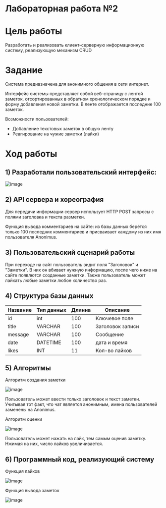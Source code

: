 # Лабораторная работа №2
# Цель работы
Разработать и реализовать клиент-серверную информационную систему, реализующую механизм CRUD

# Задание
Система предназначена для анонимного общения в сети интернет.

Интерфейс системы представляет собой веб-страницу с лентой заметок, отсортированных в обратном хронологическом порядке и форму добавления новой заметки. В ленте отображается последние 100 заметок.

Возможности пользователей:
* Добавление текстовых заметок в общую ленту
* Реагирование на чужие заметки (лайки)

# Ход работы

## 1) Разработали пользовательский интерфейс:

![image](https://user-images.githubusercontent.com/88078908/212460149-1f21399b-910c-4d84-8f44-92ca7e1ad979.png)

## 2) API сервера и хореография

Для передачи информации сервер использует HTTP POST запросы с полями заголовка и текста разметки.

Функция вывода комментариев на сайте: из базы данных берётся только 100 последних комментариев и присваивает каждому из них имя пользователя Anonimus.

## 3) Пользовательский сценарий работы

При переходе на сайт пользователь видит поля "Заголовок" и "Заметки". В них он вбивает нужную информацию, после чего ниже на сайте появлются созданные заметки. Также пользователь может лайкать любые заметки любое количество раз.

## 4) Структура базы данных

|   Название  |   Тип данных |    Длинна    |    Описание   |
|-------------|--------------|--------------|---------------|
|      id     |      int     |      100     | Ключевое поле |
|    title    |    VARCHAR   |      100     | Заголовок записи |
|    message  |    VARCHAR   |      100     |   Сообщение   |
|    date     |    DATETIME  |      100     |  дата и время |
|   likes     |      INT     |      11      | Кол-во лайков |

## 5) Алгоритмы

Алгоритм создания заметки

![image](https://user-images.githubusercontent.com/88078908/212462649-8c9b9069-bd1d-4f24-8123-9cc54db8031e.png)

Пользователь может ввести только заголовок и текст заметки. Учитывая тот факт, что чат является анонимным, имена пользователей заменены на Anonimus.

Алгоритм оценки

![image](https://user-images.githubusercontent.com/88078908/212462693-e23321d9-1641-4270-bbee-c1ff3e13b49f.png)

Пользователь может нажать на лайк, тем самым оценив заметку. Нжимая на них, число лайков увеличивается.

## 6) Программный код, реализующий систему

Функция лайков

![image](https://user-images.githubusercontent.com/88078908/212462843-271d9fc6-471b-4a09-88c7-2e8a36b5a20f.png)

Функция вывода заметок

![image](https://user-images.githubusercontent.com/88078908/212462946-8883b8fd-3359-411a-8051-05d084a27e9a.png)

